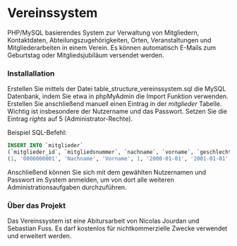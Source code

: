 # Vereinssystem

PHP/MySQL basierendes System zur Verwaltung von Mitgliedern, Kontaktdaten, Abteilungszugehörigkeiten, Orten, Veranstaltungen und Mitgliederarbeiten in einem Verein. Es können automatisch E-Mails zum Geburtstag oder Mitgliedsjubiläum versendet werden.

### Installallation
Erstellen Sie mittels der Datei table_structure_vereinssystem.sql die MySQL Datenbank, indem Sie etwa in phpMyAdmin die Import Funktion verwenden. Erstellen Sie anschließend manuell einen Eintrag in der _mitglieder_ Tabelle. Wichtig ist insbesondere der Nutzername und das Passwort. Setzen Sie die Eintrag _rights_ auf 5 (Administrator-Rechte).

Beispiel SQL-Befehl:

```SQL
INSERT INTO `mitglieder`
(`mitglieder_id`, `mitgliedsnummer`, `nachname`, `vorname`, `geschlecht`, `geburtstag`, `beitritt`, `anschrift`, `handy`, `email`, `mitgliedschaft`, `abrechnung`, `parent1`, `parent2`, `notizen`, `username`, `passwort`, `rights`, `status`) VALUES
(1, '0000000001', 'Nachname', 'Vorname', 1, '2000-01-01', '2001-01-01', 0, '0123/45678910', 'mail@adresse.com', 1, 0, 4, 0, '', 'Nutzer.Name', 'PasswortMD5Hash', 5, 1);
```

Anschließend können Sie sich mit dem gewählten Nutzernamen und Passwort im System anmelden, um von dort alle weiteren Administrationsaufgaben durchzuführen.

### Über das Projekt
Das Vereinssystem ist eine Abitursarbeit von Nicolas Jourdan und Sebastian Fuss. Es darf kostenlos für nichtkommerzielle Zwecke verwendet und erweitert werden.
